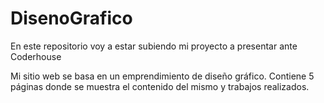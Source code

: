 # DisenoGrafico
En este repositorio voy a estar subiendo mi proyecto a presentar ante Coderhouse

Mi sitio web se basa en un emprendimiento de diseño gráfico.
Contiene 5 páginas donde se muestra el contenido del mismo y trabajos realizados. 
